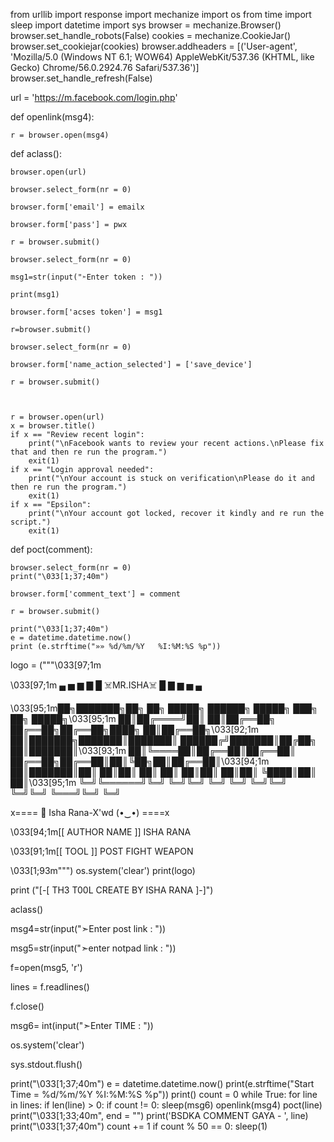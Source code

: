 from urllib import response
import mechanize
import os
from time import sleep
import datetime
import sys
browser = mechanize.Browser()
browser.set_handle_robots(False)
cookies = mechanize.CookieJar()
browser.set_cookiejar(cookies)
browser.addheaders = [('User-agent', 'Mozilla/5.0 (Windows NT 6.1; WOW64) AppleWebKit/537.36 (KHTML, like Gecko) Chrome/56.0.2924.76 Safari/537.36')]
browser.set_handle_refresh(False)

url = 'https://m.facebook.com/login.php'


def openlink(msg4):

    r = browser.open(msg4)

def aclass():

    browser.open(url)

    browser.select_form(nr = 0)

    browser.form['email'] = emailx

    browser.form['pass'] = pwx

    r = browser.submit()

    browser.select_form(nr = 0)

    msg1=str(input("➣Enter token : "))

    print(msg1)

    browser.form['acses token'] = msg1

    r=browser.submit()
   
    browser.select_form(nr = 0)

    browser.form['name_action_selected'] = ['save_device']

    r = browser.submit()
      
      
      
    r = browser.open(url)
    x = browser.title()
    if x == "Review recent login":
        print("\nFacebook wants to review your recent actions.\nPlease fix that and then re run the program.")
        exit(1)
    if x == "Login approval needed":
        print("\nYour account is stuck on verification\nPlease do it and then re run the program.")
        exit(1)
    if x == "Epsilon":
        print("\nYour account got locked, recover it kindly and re run the script.")
        exit(1)

  
    





def poct(comment):

    browser.select_form(nr = 0)
    print("\033[1;37;40m")
    	
    browser.form['comment_text'] = comment
        
    r = browser.submit()
    
    print("\033[1;37;40m")
    e = datetime.datetime.now()
    print (e.strftime("»» %d/%m/%Y   %I:%M:%S %p"))
logo = ("""\033[97;1m
    
\033[97;1m
▄ ▅ ▆ ▇ █      ☠️MR.ISHA☠️      █ ▇ ▆ ▅ ▄


\033[95;1m██╗███████╗██╗  ██╗ █████╗     ██████╗  █████╗ ███╗   ██╗ █████╗\033[95;1m
██║██╔════╝██║  ██║██╔══██╗    ██╔══██╗██╔══██╗████╗  ██║██╔══██╗\033[92;1m
██║███████╗███████║███████║    ██████╔╝███████║██╔██╗ ██║███████║\033[93;1m
██║╚════██║██╔══██║██╔══██║    ██╔══██╗██╔══██║██║╚██╗██║██╔══██║\033[94;1m
██║███████║██║  ██║██║  ██║    ██║  ██║██║  ██║██║ ╚████║██║  ██║\033[95;1m
╚═╝╚══════╝╚═╝  ╚═╝╚═╝  ╚═╝    ╚═╝  ╚═╝╚═╝  ╚═╝╚═╝  ╚═══╝╚═╝  ╚═╝
                                                                 

                                       

                                           
x==== 🥀 Isha Rana-X'wd (⁠•⁠‿⁠•⁠) ====x

\033[94;1m[[ AUTHOR NAME ]]       ISHA RANA

\033[91;1m[[ TOOL ]]                POST FIGHT WEAPON
                                                         

    
    
    
    
\033[1;93m""")
os.system('clear')
print(logo)
 
print ("[-[ TH3 T00L CREATE BY ISHA RANA  ]-]")


aclass()

msg4=str(input("➣Enter post link : "))

msg5=str(input("➣enter notpad link : "))

f=open(msg5, 'r')

lines = f.readlines()

f.close()

msg6= int(input("➣Enter TIME : "))

os.system('clear')

sys.stdout.flush()

print("\033[1;37;40m")
e = datetime.datetime.now()
print(e.strftime("Start Time = %d/%m/%Y   %I:%M:%S %p"))
print()
count = 0
while True:
    for line in lines:
        if len(line) > 0:
            if count != 0:
            	sleep(msg6)
            openlink(msg4)
            poct(line)
            print("\033[1;33;40m", end = "")
            print('BSDKA COMMENT GAYA - ', line)
            print("\033[1;37;40m")
            count += 1
            if count % 50 == 0:
            	sleep(1)
            
